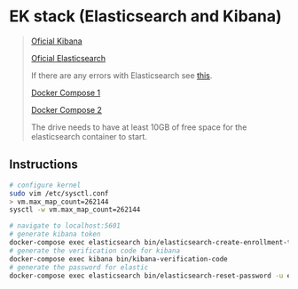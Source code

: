 # EK stack (Elasticsearch and Kibana)

> [Oficial Kibana](https://www.elastic.co/guide/en/kibana/8.3/docker.html)
>
> [Oficial Elasticsearch](https://www.elastic.co/guide/en/elasticsearch/reference/8.3/docker.html)
>
> If there are any errors with Elasticsearch see [this](https://www.elastic.co/guide/en/elasticsearch/reference/current/docker.html#docker-prod-prerequisites).
>
> [Docker Compose 1](https://github.com/justmeandopensource/elk/blob/master/docker/docker-compose-v7.9.2.yml)
>
> [Docker Compose 2](https://github.com/shazforiot/Elasticsearch-logstash-Kibana-Docker-Compose/blob/main/docker-compose.yml)
>
> The drive needs to have at least 10GB of free space for the elasticsearch container to start.

## Instructions

```sh
# configure kernel
sudo vim /etc/sysctl.conf
> vm.max_map_count=262144
sysctl -w vm.max_map_count=262144

# navigate to localhost:5601
# generate kibana token
docker-compose exec elasticsearch bin/elasticsearch-create-enrollment-token -s kibana
# generate the verification code for kibana
docker-compose exec kibana bin/kibana-verification-code
# generate the password for elastic
docker-compose exec elasticsearch bin/elasticsearch-reset-password -u elastic
```
